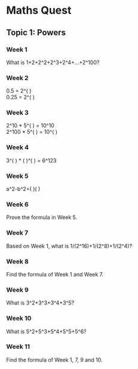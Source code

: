 # Maths Quest
## Topic 1: Powers

### Week 1
What is 1+2+2^2+2^3+2^4+...+2^100?

### Week 2
0.5 = 2^( )  
0.25 = 2^( )

### Week 3
2^10 * 5^( ) = 10^10  
2^100 * 5^( ) = 10^( )

### Week 4
3^( ) * ( )^( ) = 6^123

### Week 5
a^2-b^2=(   )(   )

### Week 6
Prove the formula in Week 5.

### Week 7
Based on Week 1, what is 1/(2^16)+1/(2^8)+1/(2^4)?

### Week 8
Find the formula of Week 1 and Week 7.

### Week 9
What is 3^2+3^3+3^4+3^5?

### Week 10
What is 5^2+5^3+5^4+5^5+5^6?

### Week 11
Find the formula of Week 1, 7, 9 and 10.

